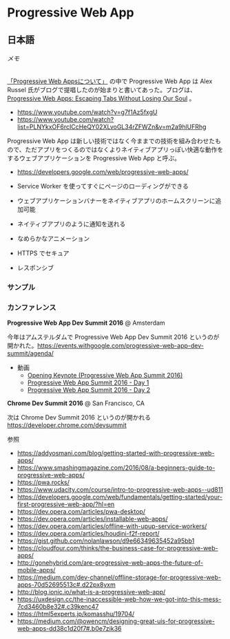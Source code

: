 # Progressive Web App

## 日本語

###### メモ

[「Progressive Web Appsについて」](http://sisidovski.hatenablog.com/entry/2015/12/04/120633) の中で Progressive Web App は Alex Russel 氏がブログで提唱したのが始まりと書いてあった。ブログは、[Progressive Web Apps:
Escaping Tabs Without Losing Our Soul](https://medium.com/@slightlylate/progressive-apps-escaping-tabs-without-losing-our-soul-3b93a8561955#.jahreig0d) 。

* https://www.youtube.com/watch?v=g7f1Az5fxgU
* https://www.youtube.com/watch?list=PLNYkxOF6rcICcHeQY02XLvoGL34rZFWZn&v=m2a9hlUFRhg

Progressive Web App は新しい技術ではなく今ままでの技術を組み合わせたもので、ただアプリをつくるのではなくよりネイティブアプリっぽい快適な動作をするウェブアプリケーションを Progressive Web App と呼ぶ。

* https://developers.google.com/web/progressive-web-apps/

* Service Worker を使ってすぐにページのローディングができる
* ウェブアプリケーションバナーをネイティブアプリのホームスクリーンに追加可能
* ネイティブアプリのように通知を送れる
* なめらかなアニメーション
* HTTPS でセキュア
* レスポンシブ


### サンプル


### カンファレンス

**Progressive Web App Dev Summit 2016** @ Amsterdam

今年はアムステルダムで Progressive Web App Dev Summit 2016 というのが開かれた。https://events.withgoogle.com/progressive-web-app-dev-summit/agenda/

* 動画
  * [Opening Keynote (Progressive Web App Summit 2016)](https://www.youtube.com/watch?v=9Jef9IluQw0)  
  * [Progressive Web App Summit 2016 - Day 1](https://www.youtube.com/watch?v=oujlrIZkyYY)
  * [Progressive Web App Summit 2016 - Day 2](https://www.youtube.com/watch?v=TXYP50WuFiw)

**Chrome Dev Summit 2016** @ San Francisco, CA

次は Chrome Dev Summit 2016 というのが開かれる https://developer.chrome.com/devsummit


参照  

* https://addyosmani.com/blog/getting-started-with-progressive-web-apps/
* https://www.smashingmagazine.com/2016/08/a-beginners-guide-to-progressive-web-apps/
* https://pwa.rocks/
* https://www.udacity.com/course/intro-to-progressive-web-apps--ud811
* https://developers.google.com/web/fundamentals/getting-started/your-first-progressive-web-app/?hl=en
* https://dev.opera.com/articles/pwa-desktop/
* https://dev.opera.com/articles/installable-web-apps/
* https://dev.opera.com/articles/offline-with-upup-service-workers/
* https://dev.opera.com/articles/houdini-f2f-report/
* https://gist.github.com/nolanlawson/d9e66349635452a95bb1
* https://cloudfour.com/thinks/the-business-case-for-progressive-web-apps/
* http://gonehybrid.com/are-progressive-web-apps-the-future-of-mobile-apps/
* https://medium.com/dev-channel/offline-storage-for-progressive-web-apps-70d52695513c#.d22px8yxm
* http://blog.ionic.io/what-is-a-progressive-web-app/
* https://uxdesign.cc/the-inaccessible-web-how-we-got-into-this-mess-7cd3460b8e32#.c39kenc47
* https://html5experts.jp/komasshu/19704/
* https://medium.com/@owencm/designing-great-uis-for-progressive-web-apps-dd38c1d20f7#.b0e7zik36
